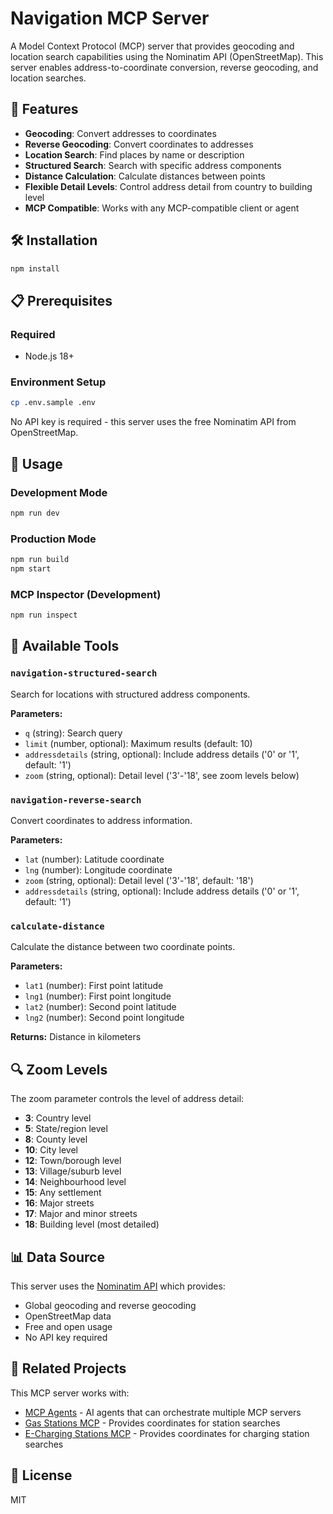 
# Navigation MCP Server

A Model Context Protocol (MCP) server that provides geocoding and location search capabilities using the Nominatim API (OpenStreetMap). This server enables address-to-coordinate conversion, reverse geocoding, and location searches.

## 🚀 Features

- **Geocoding**: Convert addresses to coordinates
- **Reverse Geocoding**: Convert coordinates to addresses
- **Location Search**: Find places by name or description
- **Structured Search**: Search with specific address components
- **Distance Calculation**: Calculate distances between points
- **Flexible Detail Levels**: Control address detail from country to building level
- **MCP Compatible**: Works with any MCP-compatible client or agent

## 🛠️ Installation

```bash
npm install
```

## 📋 Prerequisites

### Required

- Node.js 18+

### Environment Setup

```bash
cp .env.sample .env
```

No API key is required - this server uses the free Nominatim API from OpenStreetMap.

## 🚀 Usage

### Development Mode
```bash
npm run dev
```

### Production Mode
```bash
npm run build
npm start
```

### MCP Inspector (Development)
```bash
npm run inspect
```

## 🔧 Available Tools

### `navigation-structured-search`
Search for locations with structured address components.

**Parameters:**
- `q` (string): Search query
- `limit` (number, optional): Maximum results (default: 10)
- `addressdetails` (string, optional): Include address details ('0' or '1', default: '1')
- `zoom` (string, optional): Detail level ('3'-'18', see zoom levels below)

### `navigation-reverse-search`
Convert coordinates to address information.

**Parameters:**
- `lat` (number): Latitude coordinate
- `lng` (number): Longitude coordinate
- `zoom` (string, optional): Detail level ('3'-'18', default: '18')
- `addressdetails` (string, optional): Include address details ('0' or '1', default: '1')

### `calculate-distance`
Calculate the distance between two coordinate points.

**Parameters:**
- `lat1` (number): First point latitude
- `lng1` (number): First point longitude  
- `lat2` (number): Second point latitude
- `lng2` (number): Second point longitude

**Returns:** Distance in kilometers

## 🔍 Zoom Levels

The zoom parameter controls the level of address detail:

- **3**: Country level
- **5**: State/region level
- **8**: County level
- **10**: City level
- **12**: Town/borough level
- **13**: Village/suburb level
- **14**: Neighbourhood level
- **15**: Any settlement
- **16**: Major streets
- **17**: Major and minor streets
- **18**: Building level (most detailed)

## 📊 Data Source

This server uses the [Nominatim API](https://nominatim.org/release-docs/develop/api/Overview/) which provides:
- Global geocoding and reverse geocoding
- OpenStreetMap data
- Free and open usage
- No API key required

## 🔗 Related Projects

This MCP server works with:
- [MCP Agents](../agents/) - AI agents that can orchestrate multiple MCP servers
- [Gas Stations MCP](../gas-stations-mcp/) - Provides coordinates for station searches
- [E-Charging Stations MCP](../ladesaeulen-mcp/) - Provides coordinates for charging station searches

## 📄 License

MIT